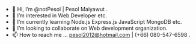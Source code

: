 - 👋 Hi, I’m @notPesol | Pesol Maiyawut .
- 👀 I’m interested in Web Developer etc.
- 🌱 I’m currently learning Node.js Express.js JavaScript MongoDB etc.
- 💞️ I’m looking to collaborate on Web development organization.
- 📫 How to reach me ... pesol2012@hotmail.com | (+66) 080-547-6598 .

<!---
notPesol/notPesol is a ✨ special ✨ repository because its `README.md` (this file) appears on your GitHub profile.
You can click the Preview link to take a look at your changes.
--->
